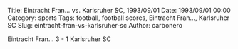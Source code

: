 Title: Eintracht Fran… vs. Karlsruher SC, 1993/09/01
Date: 1993/09/01 00:00
Category: sports
Tags: football, football scores, Eintracht Fran…, Karlsruher SC
Slug: eintracht-fran-vs-karlsruher-sc
Author: carbonero


Eintracht Fran… 3 - 1 Karlsruher SC
